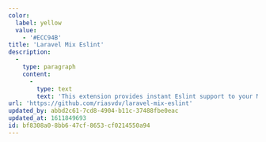 ```yaml
---
color:
  label: yellow
  value:
    - '#ECC94B'
title: 'Laravel Mix Eslint'
description:
  -
    type: paragraph
    content:
      -
        type: text
        text: 'This extension provides instant Eslint support to your Mix builds.'
url: 'https://github.com/riasvdv/laravel-mix-eslint'
updated_by: abbd2c61-7cd8-4904-b11c-37488fbe0eac
updated_at: 1611849693
id: bf8308a0-8bb6-47cf-8653-cf0214550a94
---
```

